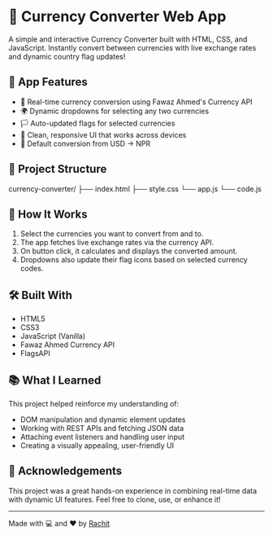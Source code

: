 # 💱 Currency Converter Web App

A simple and interactive Currency Converter built with HTML, CSS, and JavaScript. 
Instantly convert between currencies with live exchange rates and dynamic country flag updates!

## 🎯 App Features

- 🔄 Real-time currency conversion using Fawaz Ahmed's Currency API
- 🌍 Dynamic dropdowns for selecting any two currencies
- 🏳️ Auto-updated flags for selected currencies
- 📱 Clean, responsive UI that works across devices
- 🎯 Default conversion from USD → NPR


## 📂 Project Structure

currency-converter/
├── index.html
├── style.css
└── app.js
└── code.js

## 🧪 How It Works

1. Select the currencies you want to convert from and to.
2. The app fetches live exchange rates via the currency API.
3. On button click, it calculates and displays the converted amount.
4. Dropdowns also update their flag icons based on selected currency codes.

## 🛠️ Built With

- HTML5
- CSS3
- JavaScript (Vanilla)
- Fawaz Ahmed Currency API
- FlagsAPI

## 📚 What I Learned

This project helped reinforce my understanding of:
- DOM manipulation and dynamic element updates
- Working with REST APIs and fetching JSON data
- Attaching event listeners and handling user input
- Creating a visually appealing, user-friendly UI

## 🙏 Acknowledgements

This project was a great hands-on experience in combining real-time data with dynamic UI features. Feel free to clone, use, or enhance it!

---

Made with 💻 and ❤️ by [Rachit](https://github.com/yourusername)
